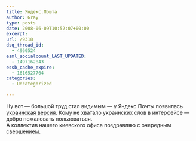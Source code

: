 ```yaml
---
title: Яндекс.Пошта
author: Gray
type: posts
date: 2008-06-09T10:52:07+00:00
excerpt:
url: /9318
dsq_thread_id:
  - 4960524
esml_socialcount_LAST_UPDATED:
  - 1497162843
essb_cache_expire:
  - 1616527764
categories:
  - Uncategorized

---
```








Ну вот &#8212; большой труд стал видимым &#8212; у Яндекс.Почты появилась <a href="http://mail.yandex.ua/" target="_blank">украинская версия</a>. Кому не хватало украинских слов в интерфейсе &#8212; добро пожаловать пользоваться.  
А коллектив нашего киевского офиса поздравляю с очередным свершением.
